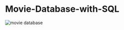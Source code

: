 # Movie-Database-with-SQL
![movie database](https://user-images.githubusercontent.com/117203131/215187426-ef9dc3da-0b8a-4d49-9664-985fc9bb050e.jpg)
